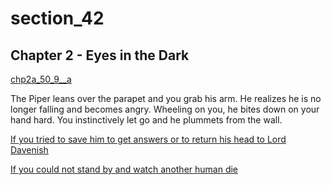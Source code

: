
# section_42

## Chapter 2 - Eyes in the Dark

[chp2a_50_9__a](../../decomp/app/src/main/res/raw/chp2a_50_9__a.mp3 ':include :type=audio')

The Piper leans over the parapet and you grab his arm. He realizes he is no longer falling and becomes angry. Wheeling on you, he bites down on your hand hard. You instinctively let go and he plummets from the wall.

[If you tried to save him to get answers or to return his head to Lord Davenish](output/chapter2/section_43.md)

[If you could not stand by and watch another human die](output/chapter2/section_44.md)


